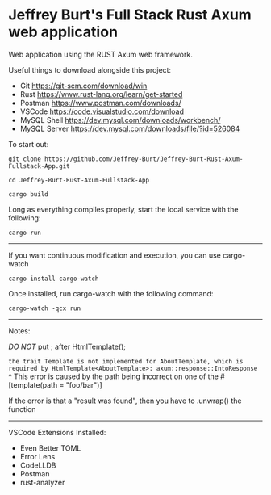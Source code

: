 # Jeffrey Burt's Full Stack Rust Axum web application
Web application using the RUST Axum web framework. 

Useful things to download alongside this project:
* Git https://git-scm.com/download/win
* Rust https://www.rust-lang.org/learn/get-started
* Postman https://www.postman.com/downloads/
* VSCode https://code.visualstudio.com/download
* MySQL Shell https://dev.mysql.com/downloads/workbench/
* MySQL Server https://dev.mysql.com/downloads/file/?id=526084

To start out:

```git clone https://github.com/Jeffrey-Burt/Jeffrey-Burt-Rust-Axum-Fullstack-App.git```

```cd Jeffrey-Burt-Rust-Axum-Fullstack-App```

```cargo build```

Long as everything compiles properly, start the local service with the following:

```cargo run```

---

If you want continuous modification and execution, you can use cargo-watch

```cargo install cargo-watch```

Once installed, run cargo-watch with the following command:

```cargo-watch -qcx run```

---

Notes:

*DO NOT* put ; after HtmlTemplate();

```the trait Template is not implemented for AboutTemplate, which is required by HtmlTemplate<AboutTemplate>: axum::response::IntoResponse```
^ This error is caused by the path being incorrect on one of the #[template(path = "foo/bar")]


If the error is that a "result was found", then you have to .unwrap() the function

---

VSCode Extensions Installed:

* Even Better TOML
* Error Lens
* CodeLLDB
* Postman
* rust-analyzer